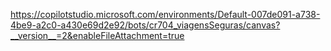 https://copilotstudio.microsoft.com/environments/Default-007de091-a738-4be9-a2c0-a430e69d2e92/bots/cr704_viagensSeguras/canvas?__version__=2&enableFileAttachment=true
